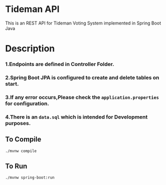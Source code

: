 # Tideman API
This is an REST API for Tideman Voting System implemented in Spring Boot Java
# Description
### 1.Endpoints are defined in Controller Folder.  
### 2.Spring Boot JPA is configured to create and delete tables on start.  
### 3.If any error occurs,Please check the `application.properties` for configuration.
### 4.There is an `data.sql` which is intended for Development purposes.
## To Compile
`./mvnw compile`
## To Run
`./mvnw spring-boot:run`
